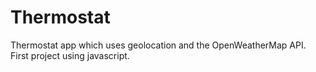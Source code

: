 # Thermostat
Thermostat app which uses geolocation and the OpenWeatherMap API. First project using javascript.
